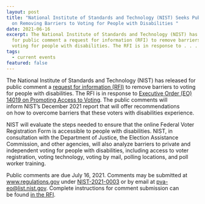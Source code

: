 ```yaml
---
layout: post
title: "National Institute of Standards and Technology (NIST) Seeks Public Input
  on Removing Barriers to Voting for People with Disabilities "
date: 2021-06-16
excerpt: The National Institute of Standards and Technology (NIST) has released
  for public comment a request for information (RFI) to remove barriers to
  voting for people with disabilities. The RFI is in response to . . .
tags:
  - current events
featured: false
---
```

The National Institute of Standards and Technology (NIST) has released for public comment a [request for information (RFI)](https://www.federalregister.gov/documents/2021/06/16/2021-12619/promoting-access-to-voting) to remove barriers to voting for people with disabilities. The RFI is in response to [Executive Order (EO) 14019 on Promoting Access to Voting](https://nam10.safelinks.protection.outlook.com/?url=https%3A%2F%2Fwww.federalregister.gov%2Fdocuments%2F2021%2F03%2F10%2F2021-05087%2Fpromoting-access-to-voting&data=04%7C01%7CPavithran%40access-board.gov%7C2acdb832b191476d4f6008d92c240e5a%7Cfc6093f5e55e4f93b2cf26d0822201c9%7C0%7C0%7C637589355651004798%7CUnknown%7CTWFpbGZsb3d8eyJWIjoiMC4wLjAwMDAiLCJQIjoiV2luMzIiLCJBTiI6Ik1haWwiLCJXVCI6Mn0%3D%7C1000&sdata=VNG%2BHRE%2BhhtnTPZEMkaztPYUrW5XNWRps2zNCxHdJsM%3D&reserved=0). The public comments will inform NIST’s December 2021 report that will offer recommendations on how to overcome barriers that these voters with disabilities experience. 

NIST will evaluate the steps needed to ensure that the online Federal Voter Registration Form is accessible to people with disabilities. NIST, in consultation with the Department of Justice, the Election Assistance Commission, and other agencies, will also analyze barriers to private and independent voting for people with disabilities, including access to voter registration, voting technology, voting by mail, polling locations, and poll worker training.  

Public comments are due July 16, 2021. Comments may be submitted at www.regulations.gov under [NIST-2021-0003](https://www.regulations.gov/document/NIST-2021-0003-0001) or by email at pva-eo@list.nist.gov. Complete instructions for comment submission can be found [in the RFI](https://www.federalregister.gov/documents/2021/06/16/2021-12619/promoting-access-to-voting).
